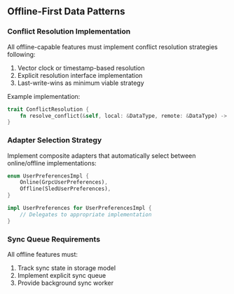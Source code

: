 ## Offline-First Data Patterns

### Conflict Resolution Implementation
All offline-capable features must implement conflict resolution strategies following:
1. Vector clock or timestamp-based resolution
2. Explicit resolution interface implementation
3. Last-write-wins as minimum viable strategy

Example implementation:
```rust
trait ConflictResolution {
    fn resolve_conflict(&self, local: &DataType, remote: &DataType) -> Resolution;
}
```

### Adapter Selection Strategy
Implement composite adapters that automatically select between online/offline implementations:

```rust
enum UserPreferencesImpl {
    Online(GrpcUserPreferences),
    Offline(SledUserPreferences),
}

impl UserPreferences for UserPreferencesImpl {
    // Delegates to appropriate implementation
}
```

### Sync Queue Requirements
All offline features must:
1. Track sync state in storage model
2. Implement explicit sync queue
3. Provide background sync worker